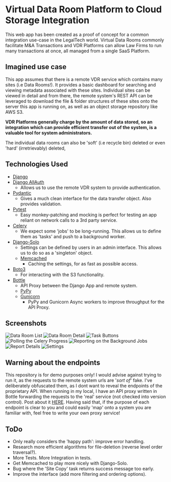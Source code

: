 # Virtual Data Room Platform to Cloud Storage Integration

This web app has been created as a proof of concept for a common integration use-case in the LegalTech world.
Virtual Data Rooms commonly facilitate M&A Transactions and VDR Platforms can allow Law Firms to run many transactions
at once, all managed from a single SaaS Platform. 

## Imagined use case

This app assumes that there is a remote VDR service which contains many sites (i.e Data Rooms!). It provides a basic dashboard
for searching and viewing metadata associated with these sites. Individual sites can be viewed in detail and from there, the remote system's
REST API can be leveraged to download the file & folder structures of these sites onto the server this app is running on, as well as an
object storage repository like AWS S3.

**VDR Platforms generally charge by the amount of data stored, so an integration which can provide efficient transfer out of the system, 
is a valuable tool for system administrators.** 

The individual data rooms can also be 'soft' (i.e recycle bin) deleted or even 'hard' (irretrievably) deleted, 

## Technologies Used

- [Django](https://www.djangoproject.com/)
- [Django AllAuth](https://django-allauth.readthedocs.io/en/latest/overview.html)
  - Allows us to use the remote VDR system to provide authentication. 
- [Pydantic](https://pydantic-docs.helpmanual.io/)
  - Gives a much clean interface for the data transfer object. Also provides validation. 
- [Pytest](https://docs.pytest.org/)
  - Easy monkey-patching and mocking is perfect for testing an app reliant on network calls to a 3rd party service.
- [Celery](https://docs.celeryproject.org/en/stable/getting-started/introduction.html)
  - We expect some 'jobs' to be long-running. This allows us to define them as 'tasks' and push to a background worker.
- [Django-Solo](https://github.com/lazybird/django-solo)
  - Settings can be defined by users in an admin interface. This allows us to do so as a 'singleton' object. 
  - [Memcached](https://memcached.org/)
    - Caching the settings, for as fast as possible access. 
- [Boto3](https://boto3.amazonaws.com/v1/documentation/api/latest/index.html)
  - For interacting with the S3 functionality. 
- [Bottle](https://bottlepy.org/docs/dev/)
  - API Proxy between the Django App and remote system.
  - [PyPy](https://www.pypy.org/)
  - [Gunicorn](https://docs.gunicorn.org/en/stable/index.html)
    - PyPy and Gunicorn Async workers to improve throughput for the API Proxy. 


## Screenshots
![Data Room List](https://user-images.githubusercontent.com/40800258/153038124-897fd7e2-948d-4525-8ab3-adf2f56863c0.png)
![Data Room Detail](https://user-images.githubusercontent.com/40800258/153038126-feba6ee7-af5d-43bc-b3b8-c30b5b98d163.png)
![Task Buttons](https://user-images.githubusercontent.com/40800258/153038128-7ab8f1d8-07f3-4a19-81f0-0239b853583b.png)
![Polling the Celery Progress](https://user-images.githubusercontent.com/40800258/153038135-dea8c4e0-5208-4e6b-b990-d76bd11b1d7f.png)
![Reporting on the Background Jobs](https://user-images.githubusercontent.com/40800258/153038129-ceec0a45-e6a9-4601-945e-a4911f392a13.png)
![Report Details](https://user-images.githubusercontent.com/40800258/153038133-3bd00afd-2387-4dc1-9334-ec23afc0b649.png)
![Settings](https://user-images.githubusercontent.com/40800258/153038134-ad9e2e3f-4321-4282-b736-c8fdf0b4bc97.png)

## Warning about the endpoints
This repository is for demo purposes only! I would advise against trying to run it, as the requests to the remote system urls
are '_sort of_' fake. I've deliberately obfuscated them, as I dont want to reveal the endpoints of the proprietary API. 
When running in my local, I have an API proxy written in Bottle forwarding the requests to the 'real' service (not checked into
version control). Post about it [HERE](https://petersimpson.dev/blog/building-an-api-proxy-with-bottle/).
Having said that, if the purpose of each endpoint is clear to you and could easily 'map' onto a system you are familiar with,
feel free to write your own proxy service! 

## ToDo
 - Only really considers the 'happy path': improve error handling. 
 - Research more efficient algorithms for file-deletion (reverse level order traversal?). 
 - More Tests. More Integration in tests.
 - Get Memcached to play more nicely with Django-Solo. 
 - Bug where the 'Site Copy' task returns success message too early. 
 - Improve the interface (add more filtering and ordering options). 

